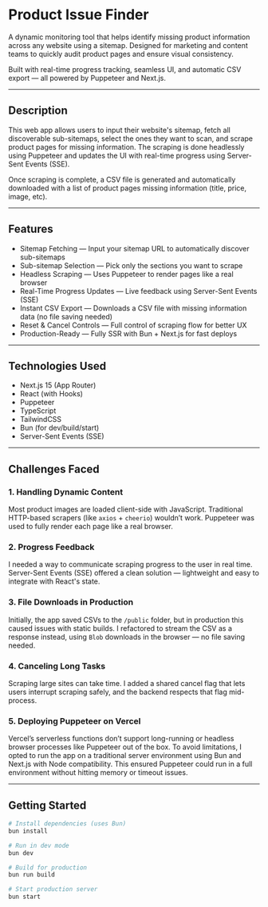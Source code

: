 # Product Issue Finder

A dynamic monitoring tool that helps identify missing product information across any website using a sitemap. Designed for marketing and content teams to quickly audit product pages and ensure visual consistency.

Built with real-time progress tracking, seamless UI, and automatic CSV export — all powered by Puppeteer and Next.js.

---

## Description

This web app allows users to input their website's sitemap, fetch all discoverable sub-sitemaps, select the ones they want to scan, and scrape product pages for missing information. The scraping is done headlessly using Puppeteer and updates the UI with real-time progress using Server-Sent Events (SSE).

Once scraping is complete, a CSV file is generated and automatically downloaded with a list of product pages missing information (title, price, image, etc).

---

## Features

- Sitemap Fetching — Input your sitemap URL to automatically discover sub-sitemaps
- Sub-sitemap Selection — Pick only the sections you want to scrape
- Headless Scraping — Uses Puppeteer to render pages like a real browser
- Real-Time Progress Updates — Live feedback using Server-Sent Events (SSE)
- Instant CSV Export — Downloads a CSV file with missing information data (no file saving needed)
- Reset & Cancel Controls — Full control of scraping flow for better UX
- Production-Ready — Fully SSR with Bun + Next.js for fast deploys

---

## Technologies Used

- Next.js 15 (App Router)
- React (with Hooks)
- Puppeteer
- TypeScript
- TailwindCSS
- Bun (for dev/build/start)
- Server-Sent Events (SSE)

---

## Challenges Faced

### 1. Handling Dynamic Content
Most product images are loaded client-side with JavaScript. Traditional HTTP-based scrapers (like `axios` + `cheerio`) wouldn’t work. Puppeteer was used to fully render each page like a real browser.

### 2. Progress Feedback
I needed a way to communicate scraping progress to the user in real time. Server-Sent Events (SSE) offered a clean solution — lightweight and easy to integrate with React's state.

### 3. File Downloads in Production
Initially, the app saved CSVs to the `/public` folder, but in production this caused issues with static builds. I refactored to stream the CSV as a response instead, using `Blob` downloads in the browser — no file saving needed.

### 4. Canceling Long Tasks
Scraping large sites can take time. I added a shared cancel flag that lets users interrupt scraping safely, and the backend respects that flag mid-process.

### 5. Deploying Puppeteer on Vercel
Vercel’s serverless functions don’t support long-running or headless browser processes like Puppeteer out of the box. To avoid limitations, I opted to run the app on a traditional server environment using Bun and Next.js with Node compatibility. This ensured Puppeteer could run in a full environment without hitting memory or timeout issues.

---

## Getting Started

```bash
# Install dependencies (uses Bun)
bun install

# Run in dev mode
bun dev

# Build for production
bun run build

# Start production server
bun start
